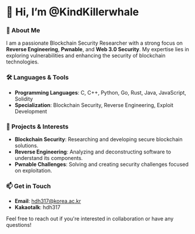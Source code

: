 # 👋 Hi, I’m @KindKillerwhale

### 👀 About Me
I am a passionate Blockchain Security Researcher with a strong focus on **Reverse Engineering**, **Pwnable**, and **Web 3.0 Security**. My expertise lies in exploring vulnerabilities and enhancing the security of blockchain technologies.

### 🛠 Languages & Tools
- **Programming Languages**: C, C++, Python, Go, Rust, Java, JavaScript, Solidity
- **Specialization**: Blockchain Security, Reverse Engineering, Exploit Development

### 🚀 Projects & Interests
- **Blockchain Security**: Researching and developing secure blockchain solutions.
- **Reverse Engineering**: Analyzing and deconstructing software to understand its components.
- **Pwnable Challenges**: Solving and creating security challenges focused on exploitation.

### 📫 Get in Touch
- **Email**: hdh317@korea.ac.kr
- **Kakaotalk**: hdh317

Feel free to reach out if you're interested in collaboration or have any questions!
